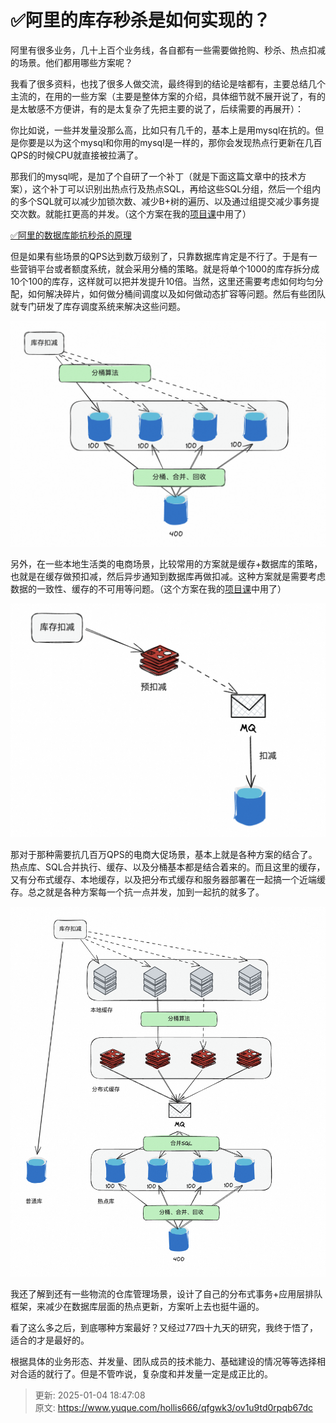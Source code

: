# ✅阿里的库存秒杀是如何实现的？



阿里有很多业务，几十上百个业务线，各自都有一些需要做抢购、秒杀、热点扣减的场景。他们都用哪些方案呢？



我看了很多资料，也找了很多人做交流，最终得到的结论是啥都有，主要总结几个主流的，在用的一些方案（主要是整体方案的介绍，具体细节就不展开说了，有的是太敏感不方便讲，有的是太复杂了先把主要的说了，后续需要的再展开）：



你比如说，一些并发量没那么高，比如只有几千的，基本上是用mysql在抗的。但是你要是以为这个mysql和你用的mysql是一样的，那你会发现热点行更新在几百QPS的时候CPU就直接被拉满了。



那我们的mysql呢，是加了个自研了一个补丁（就是下面这篇文章中的技术方案），这个补丁可以识别出热点行及热点SQL，再给这些SQL分组，然后一个组内的多个SQL就可以减少加锁次数、减少B+树的遍历、以及通过组提交减少事务提交次数。就能扛更高的并发。（这个方案在我的[项目课](https://www.yuque.com/hollis666/qfgwk3/dgolk0cckpb94sia)中用了）



[✅阿里的数据库能抗秒杀的原理](https://www.yuque.com/hollis666/qfgwk3/nkzgdr7lgi14g9e3)



但是如果有些场景的QPS达到数万级别了，只靠数据库肯定是不行了。于是有一些营销平台或者额度系统，就会采用分桶的策略。就是将单个1000的库存拆分成10个100的库存，这样就可以把并发提升10倍。当然，这里还需要考虑如何均匀分配，如何解决碎片，如何做分桶间调度以及如何做动态扩容等问题。然后有些团队就专门研发了库存调度系统来解决这些问题。



![1709970098018-976e5f08-46a5-4bce-b003-7c15d1f7d2ae.png](./img/558yIYELDmwjsHa4/1709970098018-976e5f08-46a5-4bce-b003-7c15d1f7d2ae-064281.png)



另外，在一些本地生活类的电商场景，比较常用的方案就是缓存+数据库的策略，也就是在缓存做预扣减，然后异步通知到数据库再做扣减。这种方案就是需要考虑数据的一致性、缓存的不可用等问题。（这个方案在我的[项目课](https://www.yuque.com/hollis666/qfgwk3/dgolk0cckpb94sia)中用了）



![1709970110298-5ec65a47-4ec2-4f1a-968b-9837bd369481.png](./img/558yIYELDmwjsHa4/1709970110298-5ec65a47-4ec2-4f1a-968b-9837bd369481-089558.png)



那对于那种需要抗几百万QPS的电商大促场景，基本上就是各种方案的结合了。热点库、SQL合并执行、缓存、以及分桶基本都是结合着来的。而且这里的缓存，又有分布式缓存、本地缓存，以及把分布式缓存和服务器部署在一起搞一个近端缓存。总之就是各种方案每一个抗一点并发，加到一起抗的就多了。



![1709970119577-66455528-9231-4864-a953-f32e96ba60cc.png](./img/558yIYELDmwjsHa4/1709970119577-66455528-9231-4864-a953-f32e96ba60cc-562077.png)



我还了解到还有一些物流的仓库管理场景，设计了自己的分布式事务+应用层排队框架，来减少在数据库层面的热点更新，方案听上去也挺牛逼的。



看了这么多之后，到底哪种方案最好？又经过77四十九天的研究，我终于悟了，适合的才是最好的。



根据具体的业务形态、并发量、团队成员的技术能力、基础建设的情况等等选择相对合适的就行了。但是不管咋说，复杂度和并发量一定是成正比的。





> 更新: 2025-01-04 18:47:08  
> 原文: <https://www.yuque.com/hollis666/qfgwk3/ov1u9td0rpqb67dc>